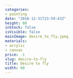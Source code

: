 ```yaml
---
categories:
- painting
date: "2016-12-31T23:59:43Z"
height: 80
inStock: false
isVisible: false
mainImage: desire_to_fly.jpeg
materials:
- acrylic
- canvas
price: -1
slug: desire-to-fly
title: Desire to fly
width: 60
---
```


